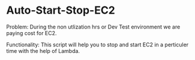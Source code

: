 # Auto-Start-Stop-EC2
Problem: During the non utlization hrs or Dev Test environment we are paying cost for EC2.

Functionality: This script will help you to stop and start EC2 in a perticuler time with the help of Lambda.



